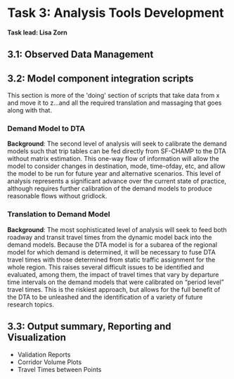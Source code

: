# Task 3: Analysis Tools Development #
**Task lead: Lisa Zorn**



## 3.1: Observed Data Management ##
## 3.2: Model component integration scripts ##

This section is more of the 'doing' section of scripts that take data from x and move it to z...and all the required translation and massaging that goes along with that.

### Demand Model to DTA ###
**Background**: The second level of analysis will seek to calibrate the demand models such that trip tables can be fed directly from SF-CHAMP to the DTA without matrix estimation. This one-way flow of information will allow the model to consider changes in destination, mode, time-ofday,
etc, and allow the model to be run for future year and alternative scenarios. This level of analysis represents a significant advance over the current state of practice, although requires further calibration of the demand models to produce reasonable flows without gridlock.


### Translation to Demand Model ###
**Background**: The most sophisticated level of analysis will seek to feed both roadway and transit travel times from the dynamic model back into the demand models. Because the DTA model is for a subarea of the regional model for which demand is determined, it will be necessary to
fuse DTA travel times with those determined from static traffic assignment for the whole region. This raises several difficult issues to be identified and evaluated, among them, the impact of travel times that vary by departure time intervals on the demand models that were
calibrated on “period level” travel times. This is the riskiest approach, but allows for the full benefit of the DTA to be unleashed and the identification of a variety of future research topics.

## 3.3: Output summary, Reporting and Visualization ##
  * Validation Reports
  * Corridor Volume Plots
  * Travel Times between Points
